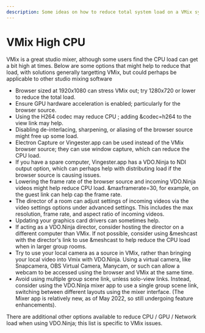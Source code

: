 ```yaml
---
description: Some ideas on how to reduce total system load on a VMix system using VDO.Ninja
---
```


# VMix High CPU

VMix is a great studio mixer, although some users find the CPU load can get a bit high at times.  Below are some options that might help to reduce that load, with solutions generally targetting VMix, but could perhaps be applicable to other studio mixing software

* Browser sized at 1920x1080 can stress VMix out; try 1280x720 or lower to reduce the total load.
* Ensure GPU hardware acceleration is enabled; particularly for the browser source.
* Using the H264 codec may reduce CPU ; adding \&codec=h264 to the view link may help.
* Disabling de-interlacing, sharpening, or aliasing of the browser source might free up some load.
* Electron Capture or Vingester.app can be used instead of the VMix browser source; they can use window capture, which can reduce the CPU load.
* If you have a spare computer, Vingester.app has a VDO.Ninja to NDI output option, which can perhaps help with distributing load if the browser source is causing issues.
* Lowering the frame rate of the browser source and incoming VDO.Ninja videos might help reduce CPU load.  \&maxframerate=30, for example, on the guest link can help cap the frame rate.
* The director of a room can adjust settings of incoming videos via the video settings options under advanced settings. This includes the max resolution, frame rate, and aspect ratio of incoming videos.
* Updating your graphics card drivers can sometimes help.
* If acting as a VDO.Ninja director, consider hosting the director on a different computer than VMix. If not possible, consider using \&meshcast with the director's link to use \&meshcast to help reduce the CPU load when in larger group rooms.
* Try to use your local camera as a source in VMix, rather than bringing your local video into Vmix with VDO.Ninja. Using a virtual camera, like Snapcamera, OBS Virtual Camera, Manycam, or such can allow a webcam to be accessed using the browser and VMix at the same time.
* Avoid using multiple group scene link, unless solo-view links. Instead, consider using the VDO.Ninja mixer app to use a single group scene link, switching between different layouts using the mixer interface. (The Mixer app is relatively new, as of May 2022, so still undergoing feature enhancements).

There are additional other options available to reduce CPU / GPU / Network load when using VDO.Ninja; this list is specific to VMix issues.
